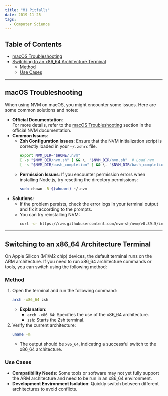 ```yaml
---
title: "M1 Pitfalls"
date: 2019-11-25
tags:
  - Computer Science
---
```

## Table of Contents
- [macOS Troubleshooting](#macos-troubleshooting)
- [Switching to an x86_64 Architecture Terminal](#switching-to-an-x86_64-architecture-terminal)
  - [Method](#method)
  - [Use Cases](#use-cases)
---
## macOS Troubleshooting
When using NVM on macOS, you might encounter some issues. Here are some common solutions and notes:
- **Official Documentation**:  
  For more details, refer to the [macOS Troubleshooting](https://github.com/nvm-sh/nvm#macos-troubleshooting) section in the official NVM documentation.
- **Common Issues**:
  - **Zsh Configuration Issues**: Ensure that the NVM initialization script is correctly loaded in your `~/.zshrc` file.
    ```bash
    export NVM_DIR="$HOME/.nvm"
    [ -s "$NVM_DIR/nvm.sh" ] && \. "$NVM_DIR/nvm.sh"  # Load nvm
    [ -s "$NVM_DIR/bash_completion" ] && \. "$NVM_DIR/bash_completion"  # Load bash_completion (optional)
    ```
  - **Permission Issues**: If you encounter permission errors when installing Node.js, try resetting the directory permissions:
    ```bash
    sudo chown -R $(whoami) ~/.nvm
    ```
- **Solutions**:
  - If the problem persists, check the error logs in your terminal output and fix it according to the prompts.
  - You can try reinstalling NVM:
    ```bash
    curl -o- https://raw.githubusercontent.com/nvm-sh/nvm/v0.39.5/install.sh | bash
    ```
---
## Switching to an x86_64 Architecture Terminal
On Apple Silicon (M1/M2 chip) devices, the default terminal runs on the ARM architecture. If you need to run x86_64 architecture commands or tools, you can switch using the following method:
### Method
1. Open the terminal and run the following command:
   ```bash
   arch -x86_64 zsh
   ```
   - **Explanation**:
     - `arch -x86_64`: Specifies the use of the x86_64 architecture.
     - `zsh`: Starts the Zsh terminal.
2. Verify the current architecture:
   ```bash
   uname -m
   ```
   - The output should be `x86_64`, indicating a successful switch to the x86_64 architecture.
### Use Cases
- **Compatibility Needs**: Some tools or software may not yet fully support the ARM architecture and need to be run in an x86_64 environment.
- **Development Environment Isolation**: Quickly switch between different architectures to avoid conflicts.
